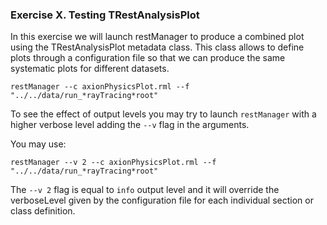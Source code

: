 
### Exercise X. Testing TRestAnalysisPlot

In this exercise we will launch restManager to produce a combined plot using the TRestAnalysisPlot metadata class. This class allows to define plots through a configuration file so that we can produce the same systematic plots for different datasets.

```
restManager --c axionPhysicsPlot.rml --f "../../data/run_*rayTracing*root"
```

To see the effect of output levels you may try to launch `restManager` with a higher verbose level adding the `--v` flag in the arguments.

You may use:

```
restManager --v 2 --c axionPhysicsPlot.rml --f "../../data/run_*rayTracing*root"
```

The `--v 2` flag is equal to `info` output level and it will override the verboseLevel given by the configuration file for each individual section or class definition.


